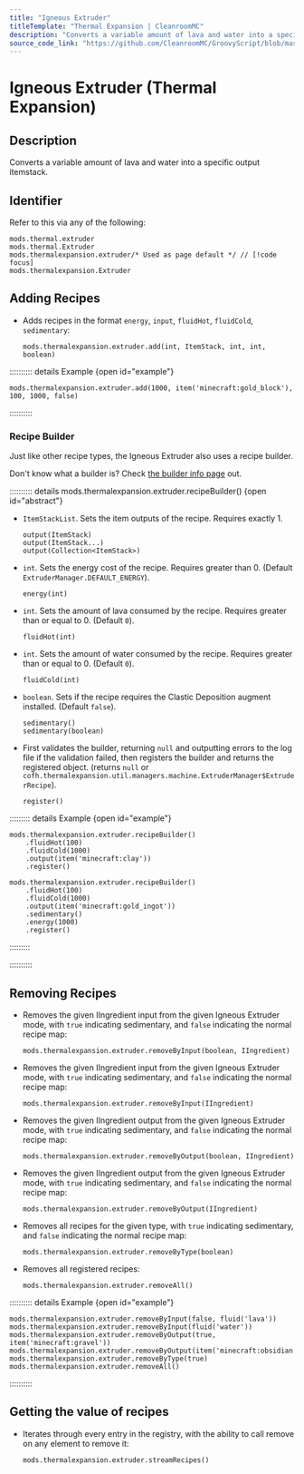 ```yaml
---
title: "Igneous Extruder"
titleTemplate: "Thermal Expansion | CleanroomMC"
description: "Converts a variable amount of lava and water into a specific output itemstack."
source_code_link: "https://github.com/CleanroomMC/GroovyScript/blob/master/src/main/java/com/cleanroommc/groovyscript/compat/mods/thermalexpansion/machine/Extruder.java"
---
```


# Igneous Extruder (Thermal Expansion)

## Description

Converts a variable amount of lava and water into a specific output itemstack.

## Identifier

Refer to this via any of the following:

```groovy:no-line-numbers {3}
mods.thermal.extruder
mods.thermal.Extruder
mods.thermalexpansion.extruder/* Used as page default */ // [!code focus]
mods.thermalexpansion.Extruder
```


## Adding Recipes

- Adds recipes in the format `energy`, `input`, `fluidHot`, `fluidCold`, `sedimentary`:

    ```groovy:no-line-numbers
    mods.thermalexpansion.extruder.add(int, ItemStack, int, int, boolean)
    ```

:::::::::: details Example {open id="example"}
```groovy:no-line-numbers
mods.thermalexpansion.extruder.add(1000, item('minecraft:gold_block'), 100, 1000, false)
```

::::::::::

### Recipe Builder

Just like other recipe types, the Igneous Extruder also uses a recipe builder.

Don't know what a builder is? Check [the builder info page](../../groovy/builder.md) out.

:::::::::: details mods.thermalexpansion.extruder.recipeBuilder() {open id="abstract"}
- `ItemStackList`. Sets the item outputs of the recipe. Requires exactly 1.

    ```groovy:no-line-numbers
    output(ItemStack)
    output(ItemStack...)
    output(Collection<ItemStack>)
    ```

- `int`. Sets the energy cost of the recipe. Requires greater than 0. (Default `ExtruderManager.DEFAULT_ENERGY`).

    ```groovy:no-line-numbers
    energy(int)
    ```

- `int`. Sets the amount of lava consumed by the recipe. Requires greater than or equal to 0. (Default `0`).

    ```groovy:no-line-numbers
    fluidHot(int)
    ```

- `int`. Sets the amount of water consumed by the recipe. Requires greater than or equal to 0. (Default `0`).

    ```groovy:no-line-numbers
    fluidCold(int)
    ```

- `boolean`. Sets if the recipe requires the Clastic Deposition augment installed. (Default `false`).

    ```groovy:no-line-numbers
    sedimentary()
    sedimentary(boolean)
    ```

- First validates the builder, returning `null` and outputting errors to the log file if the validation failed, then registers the builder and returns the registered object. (returns `null` or `cofh.thermalexpansion.util.managers.machine.ExtruderManager$ExtruderRecipe`).

    ```groovy:no-line-numbers
    register()
    ```

::::::::: details Example {open id="example"}
```groovy:no-line-numbers
mods.thermalexpansion.extruder.recipeBuilder()
    .fluidHot(100)
    .fluidCold(1000)
    .output(item('minecraft:clay'))
    .register()

mods.thermalexpansion.extruder.recipeBuilder()
    .fluidHot(100)
    .fluidCold(1000)
    .output(item('minecraft:gold_ingot'))
    .sedimentary()
    .energy(1000)
    .register()
```

:::::::::

::::::::::

## Removing Recipes

- Removes the given IIngredient input from the given Igneous Extruder mode, with `true` indicating sedimentary, and `false` indicating the normal recipe map:

    ```groovy:no-line-numbers
    mods.thermalexpansion.extruder.removeByInput(boolean, IIngredient)
    ```

- Removes the given IIngredient input from the given Igneous Extruder mode, with `true` indicating sedimentary, and `false` indicating the normal recipe map:

    ```groovy:no-line-numbers
    mods.thermalexpansion.extruder.removeByInput(IIngredient)
    ```

- Removes the given IIngredient output from the given Igneous Extruder mode, with `true` indicating sedimentary, and `false` indicating the normal recipe map:

    ```groovy:no-line-numbers
    mods.thermalexpansion.extruder.removeByOutput(boolean, IIngredient)
    ```

- Removes the given IIngredient output from the given Igneous Extruder mode, with `true` indicating sedimentary, and `false` indicating the normal recipe map:

    ```groovy:no-line-numbers
    mods.thermalexpansion.extruder.removeByOutput(IIngredient)
    ```

- Removes all recipes for the given type, with `true` indicating sedimentary, and `false` indicating the normal recipe map:

    ```groovy:no-line-numbers
    mods.thermalexpansion.extruder.removeByType(boolean)
    ```

- Removes all registered recipes:

    ```groovy:no-line-numbers
    mods.thermalexpansion.extruder.removeAll()
    ```

:::::::::: details Example {open id="example"}
```groovy:no-line-numbers
mods.thermalexpansion.extruder.removeByInput(false, fluid('lava'))
mods.thermalexpansion.extruder.removeByInput(fluid('water'))
mods.thermalexpansion.extruder.removeByOutput(true, item('minecraft:gravel'))
mods.thermalexpansion.extruder.removeByOutput(item('minecraft:obsidian'))
mods.thermalexpansion.extruder.removeByType(true)
mods.thermalexpansion.extruder.removeAll()
```

::::::::::

## Getting the value of recipes

- Iterates through every entry in the registry, with the ability to call remove on any element to remove it:

    ```groovy:no-line-numbers
    mods.thermalexpansion.extruder.streamRecipes()
    ```
